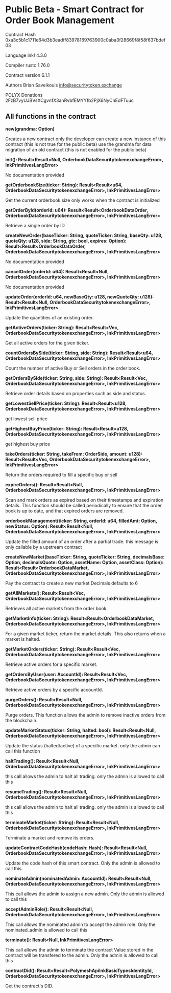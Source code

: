 # Public Beta - Smart Contract for Order Book Management

Contract Hash
0xa3c5b1c1711e64d3b3eadff83978169763900c0aba3f28669f8f58f637bdef03

Language
ink! 4.3.0

Compiler
rustc 1.76.0

Contract version
6.1.1

Authors
Brian Savelkouls <info@securitytoken.exchange>

POLYX Donations
2FzB7vyUJBVsXCgvnfX3anRvbfEMYYfb2PjX6NyCnEdFTuuc


## All functions in the contract

**new(grandma: Option<AccountId>)**

Creates a new contract 
only the developer can create a new instance of this contract (this is not true for the public beta)
use the grandma for data migration of an old contract (this is not enabled for the public beta)
 

**init(): Result<Result<Null, OrderbookDataSecuritytokenexchangeError>, InkPrimitivesLangError>**

No documentation provided

**getOrderbookSize(ticker: String): Result<Result<u64, OrderbookDataSecuritytokenexchangeError>, InkPrimitivesLangError>**

Get the current orderbook size 
only works when the contract is initialized

**getOrderById(orderId: u64): Result<Result<OrderbookDataOrder, OrderbookDataSecuritytokenexchangeError>, InkPrimitivesLangError>**

Retrieve a single order by ID

**createNewOrder(baseTicker: String, quoteTicker: String, baseQty: u128, quoteQty: u128, side: String, gtc: bool, expires: Option<u64>): Result<Result<OrderbookDataOrder, OrderbookDataSecuritytokenexchangeError>, InkPrimitivesLangError>**

No documentation provided

**cancelOrder(orderId: u64): Result<Result<Null, OrderbookDataSecuritytokenexchangeError>, InkPrimitivesLangError>**

No documentation provided

**updateOrder(orderId: u64, newBaseQty: u128, newQuoteQty: u128): Result<Result<Null, OrderbookDataSecuritytokenexchangeError>, InkPrimitivesLangError>**

Update the quantities of an existing order.

**getActiveOrders(ticker: String): Result<Result<Vec<OrderbookDataOrder>, OrderbookDataSecuritytokenexchangeError>, InkPrimitivesLangError>**

Get all active orders for the given ticker.

**countOrdersBySide(ticker: String, side: String): Result<Result<u64, OrderbookDataSecuritytokenexchangeError>, InkPrimitivesLangError>**

Count the number of active Buy or Sell orders in the order book.

**getOrdersBySide(ticker: String, side: String): Result<Result<Vec<OrderbookDataOrder>, OrderbookDataSecuritytokenexchangeError>, InkPrimitivesLangError>**

Retrieve order details based on properties such as side and status.

**getLowestSellPrice(ticker: String): Result<Result<u128, OrderbookDataSecuritytokenexchangeError>, InkPrimitivesLangError>**

get lowest sell price

**getHighestBuyPrice(ticker: String): Result<Result<u128, OrderbookDataSecuritytokenexchangeError>, InkPrimitivesLangError>**

get highest buy price

**takeOrders(ticker: String, takeFrom: OrderSide, amount: u128): Result<Result<Vec<OrderbookDataOrder>, OrderbookDataSecuritytokenexchangeError>, InkPrimitivesLangError>**

Return the orders required to fill a specific buy or sell

**expireOrders(): Result<Result<Null, OrderbookDataSecuritytokenexchangeError>, InkPrimitivesLangError>**

Scan and mark orders as expired based on their timestamps and expiration details. 
This function should be called periodically to ensure that the order book is up to date, and that expired orders are removed.

**orderbookManagement(ticker: String, orderId: u64, filledAmt: Option<u128>, newStatus: Option<Text>): Result<Result<Null, OrderbookDataSecuritytokenexchangeError>, InkPrimitivesLangError>**

Update the filled amount of an order after a partial trade. 
this message is only callable by a upstream contract

**createNewMarket(baseTicker: String, quoteTicker: String, decimalsBase: Option<u8>, decimalsQuote: Option<u8>, assetName: Option<Text>, assetClass: Option<OrderbookDataAssetClass>): Result<Result<OrderbookDataMarket, OrderbookDataSecuritytokenexchangeError>, InkPrimitivesLangError>**

Pay the contract to create a new market 
Decimals defaults to 6

**getAllMarkets(): Result<Result<Vec<OrderbookDataMarket>, OrderbookDataSecuritytokenexchangeError>, InkPrimitivesLangError>**

Retrieves all active markets from the order book.


**getMarketInfo(ticker: String): Result<Result<OrderbookDataMarket, OrderbookDataSecuritytokenexchangeError>, InkPrimitivesLangError>**

For a given market ticker, return the market details. 
This also returns when a market is halted.

**getMarketOrders(ticker: String): Result<Result<Vec<OrderbookDataOrder>, OrderbookDataSecuritytokenexchangeError>, InkPrimitivesLangError>**

Retrieve active orders for a specific market.

**getOrdersByUser(user: AccountId): Result<Result<Vec<OrderbookDataOrder>, OrderbookDataSecuritytokenexchangeError>, InkPrimitivesLangError>**

Retrieve active orders by a specific accountId.

**purgeOrders(): Result<Result<Null, OrderbookDataSecuritytokenexchangeError>, InkPrimitivesLangError>**

Purge orders. 
This function allows the admin to remove inactive orders from the blockchain.

**updateMarketStatus(ticker: String, halted: bool): Result<Result<Null, OrderbookDataSecuritytokenexchangeError>, InkPrimitivesLangError>**

Update the status (halted/active) of a specific market. 
only the admin can call this function

**haltTrading(): Result<Result<Null, OrderbookDataSecuritytokenexchangeError>, InkPrimitivesLangError>**

this call allows the admin to halt all trading. 
only the admin is allowed to call this

**resumeTrading(): Result<Result<Null, OrderbookDataSecuritytokenexchangeError>, InkPrimitivesLangError>**

this call allows the admin to halt all trading. 
only the admin is allowed to call this

**terminateMarket(ticker: String): Result<Result<Null, OrderbookDataSecuritytokenexchangeError>, InkPrimitivesLangError>**

Terminate a market and remove its orders.

**updateContractCodeHash(codeHash: Hash): Result<Result<Null, OrderbookDataSecuritytokenexchangeError>, InkPrimitivesLangError>**

Update the code hash of this smart contract. 
Only the admin is allowed to call this.

**nominateAdmin(nominatedAdmin: AccountId): Result<Result<Null, OrderbookDataSecuritytokenexchangeError>, InkPrimitivesLangError>**

This call allows the admin to assign a new admin. 
Only the admin is allowed to call this

**acceptAdminRole(): Result<Result<Null, OrderbookDataSecuritytokenexchangeError>, InkPrimitivesLangError>**

This call allows the nominated admin to accept the admin role. 
Only the nominated_admin is allowed to call this

**terminate(): Result<Null, InkPrimitivesLangError>**

This call allows the admin to terminate the contract 
Value stored in the contract will be transfered to the admin.
Only the admin is allowed to call this

**contractDid(): Result<Result<PolymeshApiInkBasicTypesIdentityId, OrderbookDataSecuritytokenexchangeError>, InkPrimitivesLangError>**

Get the contract's DID.
